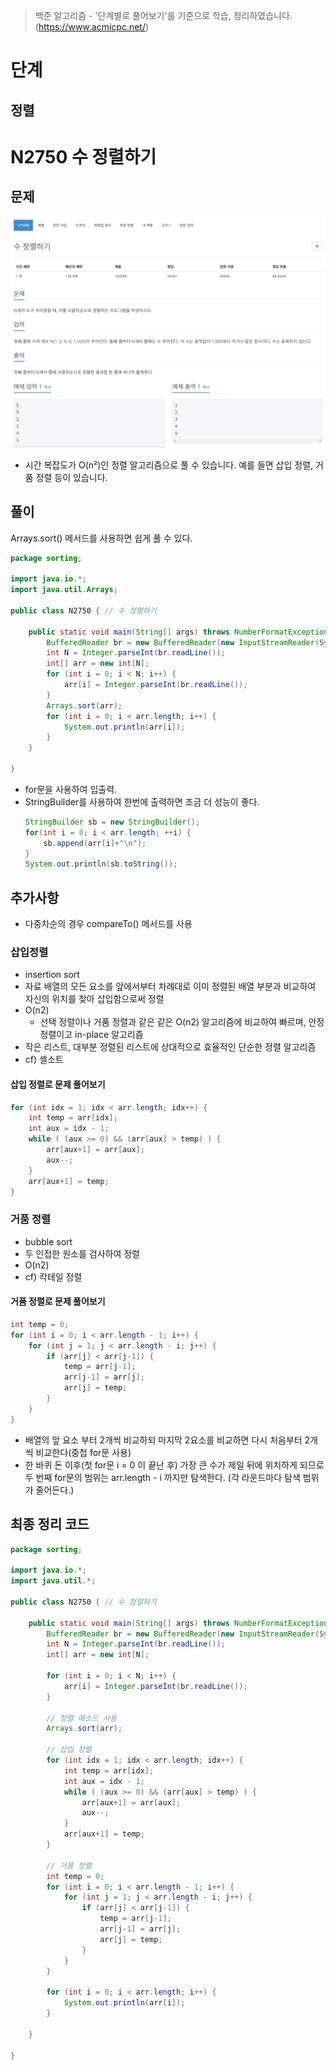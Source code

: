 > 백준 알고리즘 - '단계별로 풀어보기'를 기준으로 학습, 정리하였습니다.(https://www.acmicpc.net/)
# 단계 
## 정렬

# N2750 수 정렬하기

## 문제
![](image/2021-12-28-11-36-38.png)
* 시간 복잡도가 O(n²)인 정렬 알고리즘으로 풀 수 있습니다. 예를 들면 삽입 정렬, 거품 정렬 등이 있습니다.
## 풀이
Arrays.sort() 메서드를 사용하면 쉽게 풀 수 있다.

```java
package sorting;

import java.io.*;
import java.util.Arrays;

public class N2750 { // 수 정렬하기

	public static void main(String[] args) throws NumberFormatException, IOException {
		BufferedReader br = new BufferedReader(new InputStreamReader(System.in));
		int N = Integer.parseInt(br.readLine());
		int[] arr = new int[N];
		for (int i = 0; i < N; i++) {
			arr[i] = Integer.parseInt(br.readLine());
		}
		Arrays.sort(arr);
		for (int i = 0; i < arr.length; i++) {
			System.out.println(arr[i]);
		}
	}

}
```
* for문을 사용하여 입출력.
* StringBuilder를 사용하여 한번에 출력하면 조금 더 성능이 좋다.
  ```java
  StringBuilder sb = new StringBuilder();
  for(int i = 0; i < arr.length; ++i) {
      sb.append(arr[i]+"\n");
  }
  System.out.println(sb.toString());
  ```
## 추가사항
* 다중차순의 경우 compareTo() 메서드를 사용

### 삽입정렬
* insertion sort
* 자료 배열의 모든 요소를 앞에서부터 차례대로 이미 정렬된 배열 부분과 비교하여 자신의 위치를 찾아 삽입함으로써 정렬
* O(n2)
  * 선택 정렬이나 거품 정렬과 같은 같은 O(n2) 알고리즘에 비교하여 빠르며, 안정 정렬이고 in-place 알고리즘
* 작은 리스트, 대부분 정렬된 리스트에 상대적으로 효율적인 단순한 정렬 알고리즘
* cf) 셸소트
  
#### 삽입 정렬로 문제 풀어보기
```java
for (int idx = 1; idx < arr.length; idx++) {
    int temp = arr[idx];
    int aux = idx - 1;
    while ( (aux >= 0) && (arr[aux] > temp) ) {
        arr[aux+1] = arr[aux];
        aux--;
    }
    arr[aux+1] = temp;
}
```

### 거품 정렬
* bubble sort
* 두 인접한 원소를 검사하여 정렬
* O(n2)
* cf) 칵테일 정렬
  
#### 거품 정렬로 문제 풀어보기
```java
int temp = 0;
for (int i = 0; i < arr.length - 1; i++) {
    for (int j = 1; j < arr.length - i; j++) {
        if (arr[j] < arr[j-1]) {
            temp = arr[j-1];
            arr[j-1] = arr[j];
            arr[j] = temp;
        }
    }
}
```
* 배열의 앞 요소 부터 2개씩 비교하되 마지막 2요소를 비교하면 다시 처음부터 2개씩 비교한다(중첩 for문 사용)
* 한 바퀴 돈 이후(첫 for문 i = 0 이 끝난 후) 가장 큰 수가 제일 뒤에 위치하게 되므로 두 번째 for문의 범위는 arr.length - i 까지만 탐색한다. (각 라운드마다 탐색 범위가 줄어든다.)

## 최종 정리 코드
```java
package sorting;

import java.io.*;
import java.util.*;

public class N2750 { // 수 정렬하기

	public static void main(String[] args) throws NumberFormatException, IOException {
		BufferedReader br = new BufferedReader(new InputStreamReader(System.in));
		int N = Integer.parseInt(br.readLine());
		int[] arr = new int[N];
		
		for (int i = 0; i < N; i++) {
			arr[i] = Integer.parseInt(br.readLine());
		}
		
		// 정렬 메소드 사용
		Arrays.sort(arr);
		
		// 삽입 정렬
		for (int idx = 1; idx < arr.length; idx++) {
			int temp = arr[idx];
			int aux = idx - 1;
			while ( (aux >= 0) && (arr[aux] > temp) ) {
				arr[aux+1] = arr[aux];
				aux--;
			}
			arr[aux+1] = temp;
		}
		
		// 거품 정렬
		int temp = 0;
		for (int i = 0; i < arr.length - 1; i++) {
			for (int j = 1; j < arr.length - i; j++) {
				if (arr[j] < arr[j-1]) {
					temp = arr[j-1];
					arr[j-1] = arr[j];
					arr[j] = temp;
				}
			}
		}
		
		for (int i = 0; i < arr.length; i++) {
			System.out.println(arr[i]);
		}
		
	}

}
```